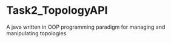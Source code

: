 # Task2_TopologyAPI
A java written in OOP programming paradigm for managing and manipulating topologies.
